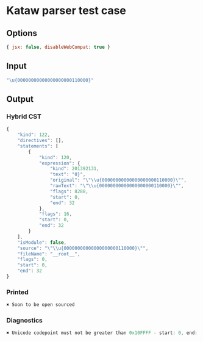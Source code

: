 # Kataw parser test case

## Options

`````js
{ jsx: false, disableWebCompat: true }
`````

## Input

`````js
"\u{00000000000000000000110000}"
`````

## Output

### Hybrid CST

```javascript
{
    "kind": 122,
    "directives": [],
    "statements": [
        {
            "kind": 120,
            "expression": {
                "kind": 201392131,
                "text": "0}",
                "original": "\"\\u{00000000000000000000110000}\"",
                "rawText": "\"\\u{00000000000000000000110000}\"",
                "flags": 8288,
                "start": 0,
                "end": 32
            },
            "flags": 16,
            "start": 0,
            "end": 32
        }
    ],
    "isModule": false,
    "source": "\"\\u{00000000000000000000110000}\"",
    "fileName": "__root__",
    "flags": 0,
    "start": 0,
    "end": 32
}
```

### Printed

```javascript
✖ Soon to be open sourced
```

### Diagnostics

```javascript
✖ Unicode codepoint must not be greater than 0x10FFFF - start: 0, end: 29

```

